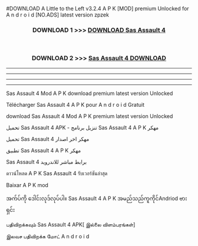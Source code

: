 #DOWNLOAD A Little to the Left v3.2.4 A P K [MOD] premium Unlocked for A n d r o i d [NO.ADS] latest version zpzek 



<div align="center">

<h3>DOWNLOAD 1 >>> <a href="https://downloadmod1.web.app/?judul=Sas Assault 4 ">DOWNLOAD Sas Assault 4 </a></h3><br>

<h3>DOWNLOAD 2 >>> <a href="https://downloadmod1.web.app/?judul=Sas Assault 4 ">Sas Assault 4  DOWNLOAD </a></h3>

</div>


----------------------------------------------------------

----------------------------------------------------------

----------------------------------------------------------

----------------------------------------------------------


Sas Assault 4  Mod A P K download premium latest version Unlocked

Télécharger Sas Assault 4  A P K pour A n d r o i d Gratuit

download Sas Assault 4  Mod A P K premium latest version Unlocked

تحميل Sas Assault 4  APK - تنزيل برنامج Sas Assault 4  A P K مهكر

تحميل Sas Assault 4  مهكر اخر اصدار

تطبيق Sas Assault 4  A P K مهكر

Sas Assault 4  برابط مباشر للاندرويد

ดาวน์โหลด A P K Sas Assault 4  รับเวอร์ชันล่าสุด

Baixar A P K mod

အက်ပ်ကို ဒေါင်းလုဒ်လုပ်ပါ။ Sas Assault 4  A P K အမည်သည်ကူကိုင်Andriod ဗားရှင်း

பதிவிறக்கவும் Sas Assault 4  APK[ இல்லை விளம்பரங்கள்] 
 
இலவச பதிவிறக்க மோட் A n d r o i d




